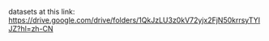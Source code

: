 datasets at this link: https://drive.google.com/drive/folders/1QkJzLU3z0kV72yjx2FjN50krrsyTYIJZ?hl=zh-CN
